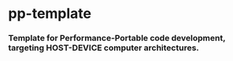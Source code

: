 # pp-template

### Template for Performance-Portable code development, targeting HOST-DEVICE computer architectures.
